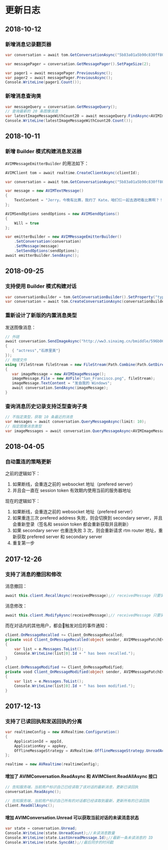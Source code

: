 
# 更新日志


## 2018-10-12

### 新增消息记录翻页器 

```cs
var conversation = await tom.GetConversationAsync("5b83a01a5b90c830ff80aea4");

var messagePager = conversation.GetMessagePager().SetPageSize(2);

var pager1 = await messagePager.PreviousAsync();
var pager2 = await messagePager.PreviousAsync();
Console.WriteLine(pager1.Count());
```

### 新增消息查询类

```cs
var messageQuery = conversation.GetMessageQuery();
// 查询最新的 20 条图像消息
var latestImageMessageWithCount20 = await messageQuery.FindAsync<AVIMImageMessage>();
Console.WriteLine(latestImageMessageWithCount20.Count());
```

## 2018-10-11

### 新增 Builder 模式构建消息发送器

`AVIMMessageEmitterBuilder` 的用法如下：

```cs
AVIMClient tom = await realtime.CreateClientAsync(clientId);

var conversation = await tom.GetConversationAsync("5b83a01a5b90c830ff80aea4");

var message = new AVIMTextMessage()
{
    TextContent = "Jerry，今晚有比赛，我约了 Kate，咱们仨一起去酒吧看比赛啊？！"
};

AVIMSendOptions sendOptions = new AVIMSendOptions()
{
    Will = true
};

var emitterBuilder = new AVIMMessageEmitterBuilder()
    .SetConversation(conversation)
    .SetMessage(message)
    .SetSendOptions(sendOptions);
await emitterBuilder.SendAsync();
```


## 2018-09-25

### 支持使用 Builder 模式构建对话

```cs
var conversationBuilder = tom.GetConversationBuilder().SetProperty("type", "private").SetProperty("pinned", true);
var conversation = await tom.CreateConversationAsync(conversationBuilder);
```

### 重新设计了新版的内置消息类型

发送图像消息：

```cs
// 外链
await conversation.SendImageAsync("http://ww3.sinaimg.cn/bmiddle/596b0666gw1ed70eavm5tg20bq06m7wi.gif", "Satomi_Ishihara", "萌妹子一枚", new Dictionary<string, object>
{
   { "actress","石原里美"}
});
// 物理文件
using (FileStream fileStream = new FileStream(Path.Combine(Path.GetDirectoryName(Assembly.GetEntryAssembly().Location), "San_Francisco.jpg"), FileMode.Open, FileAccess.Read))
{
   var imageMessage = new AVIMImageMessage();
   imageMessage.File = new AVFile("San_Francisco.png", fileStream);
   imageMessage.TextContent = "发自我的 Windows";
   await conversation.SendAsync(imageMessage);
}
```

### 查询消息历史记录支持泛型查询子类

```cs
// 不指定类型，获取 10 条最近的消息
var messages = await conversation.QueryMessageAsync(limit: 10);
// 指定图像消息类型
var imageMessages = await conversation.QueryMessageAsync<AVIMImageMessage>(limit: 10);
```

## 2018-04-05

### 自动重连的策略更新

之前的逻辑如下：

1. 如果断线，会重连之前的 websocket 地址（prefered server）
2. 并且会一直在 session token 有效期内使用当前的服务器地址

现在的逻辑如下：

1. 如果断线，会重连之前的 websocket 地址（prefered server）
2. 如果重连三次 prefered address 失败，则会切换到 secondary server，并且会重新登录（签名和 session token 都会重新获取并且刷新）
3. 如果 secondary server 也重连失败 3 次，则会重新请求 rtm router 地址，重新获取 prefered server 和 secondary server
4. 重复第一步


## 2017-12-26

### 支持了消息的撤回和修改

消息撤回：

```cs
await this.client.RecallAsync(receivedMessage);// receivedMessage 只要实现了 IAVIMMessage 接口就可以
```

消息修改：
```cs
await this.client.ModifyAysnc(receivedMessage);// receivedMessage 只要实现了 IAVIMMessage 接口就可以
```

而在对话内的其他用户，都会触发对应的事件通知：

```cs
client.OnMessageRecalled += Client_OnMessageRecalled;
private void Client_OnMessageRecalled(object sender, AVIMMessagePatchEventArgs e)
{
    var list = e.Messages.ToList();
    Console.WriteLine(list[0].Id + " has been recalled.");
}          
```

```cs
client.OnMessageModified += Client_OnMessageModified;
private vood Client_OnMessageModified(object sender, AVIMMessagePatchEventArgs e))
{
    var list = e.Messages.ToList();
    Console.WriteLine(list[0].Id + " has been modified.");
}
```

## 2017-12-13
### 支持了已读回执和发送回执的分离

```cs
var realtimeConfig = new AVRealtime.Configuration()
{
    ApplicationId = appId,
    ApplicationKey = appkey,
    OfflineMessageStrategy = AVRealtime.OfflineMessageStrategy.UnreadAck,//开始支持主动发送已读回执
};

realtime = new AVRealtime(realtimeConfig);
```

#### 增加了 AVIMConversation.ReadAsync 和 AVIMClient.ReadAllAsync 接口

```cs
// 告知服务端，当前用户标识自己已经读取了该对话的最新消息，更新已读回执
conversation.ReadAsync();
```

```cs
// 告知服务端，当前用户标识自己所有的对话都已经读取到最新，更新所有的已读回执
client.ReadAllAsync();
```

#### 增加 AVIMConversation.Unread 可以获取当前对话的未读消息状态

```cs
var state = conversation.Unread;
Console.WriteLine(state.UnreadCount);//未读消息数量
Console.WriteLine(state.LastUnreadMessage.Id);//最新一条未读消息的 ID
Console.WriteLine(state.SyncdAt);//最后同步的时间戳
```